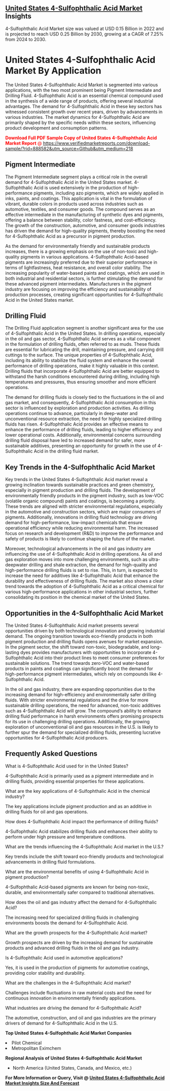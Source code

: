 <h2><a href="https://www.verifiedmarketreports.com/download-sample/?rid=888582&amp;utm_source=Github&amp;utm_medium=218" target="_blank">United States 4-Sulfophthalic Acid Market</a> Insights</h2><p>4-Sulfophthalic Acid Market size was valued at USD 0.15 Billion in 2022 and is projected to reach USD 0.25 Billion by 2030, growing at a CAGR of 7.25% from 2024 to 2030.</p><p><h1>United States 4-Sulfophthalic Acid Market By Application</h1> <p>The United States 4-Sulfophthalic Acid Market is segmented into various applications, with the two most prominent being Pigment Intermediate and Drilling Fluid. 4-Sulfophthalic Acid is an essential chemical compound used in the synthesis of a wide range of products, offering several industrial advantages. The demand for 4-Sulfophthalic Acid in these key sectors has witnessed consistent growth over recent years, driven by advancements in various industries. The market dynamics for 4-Sulfophthalic Acid are primarily shaped by the specific needs within these sectors, influencing product development and consumption patterns.</p> <p><p><span class=""><span style="color: #ff0000;"><strong>Download Full PDF Sample Copy of United States 4-Sulfophthalic Acid Market Report</strong> @ </span><a href="https://www.verifiedmarketreports.com/download-sample/?rid=888582&amp;utm_source=Github&amp;utm_medium=218" target="_blank">https://www.verifiedmarketreports.com/download-sample/?rid=888582&amp;utm_source=Github&amp;utm_medium=218</a></span></p></p> <h2>Pigment Intermediate</h2> <p>The Pigment Intermediate segment plays a critical role in the overall demand for 4-Sulfophthalic Acid in the United States market. 4-Sulfophthalic Acid is used extensively in the production of high-performance pigments, including azo pigments, which are widely applied in inks, paints, and coatings. This application is vital in the formulation of vibrant, durable colors in products used across industries such as automotive, textiles, and consumer goods. The compound serves as an effective intermediate in the manufacturing of synthetic dyes and pigments, offering a balance between stability, color fastness, and cost-efficiency. The growth of the construction, automotive, and consumer goods industries has driven the demand for high-quality pigments, thereby boosting the need for 4-Sulfophthalic Acid as a precursor in pigment production.</p> <p>As the demand for environmentally friendly and sustainable products increases, there is a growing emphasis on the use of non-toxic and high-quality pigments in various applications. 4-Sulfophthalic Acid-based pigments are increasingly preferred due to their superior performance in terms of lightfastness, heat resistance, and overall color stability. The increasing popularity of water-based paints and coatings, which are used in both industrial and residential sectors, is further stimulating the demand for these advanced pigment intermediates. Manufacturers in the pigment industry are focusing on improving the efficiency and sustainability of production processes, creating significant opportunities for 4-Sulfophthalic Acid in the United States market.</p> <h2>Drilling Fluid</h2> <p>The Drilling Fluid application segment is another significant area for the use of 4-Sulfophthalic Acid in the United States. In drilling operations, especially in the oil and gas sector, 4-Sulfophthalic Acid serves as a vital component in the formulation of drilling fluids, often referred to as muds. These fluids are essential for lubricating the drill, maintaining pressure, and carrying drill cuttings to the surface. The unique properties of 4-Sulfophthalic Acid, including its ability to stabilize the fluid system and enhance the overall performance of drilling operations, make it highly valuable in this context. Drilling fluids that incorporate 4-Sulfophthalic Acid are better equipped to withstand the harsh conditions encountered during drilling, including high temperatures and pressures, thus ensuring smoother and more efficient operations.</p> <p>The demand for drilling fluids is closely tied to the fluctuations in the oil and gas market, and consequently, 4-Sulfophthalic Acid consumption in this sector is influenced by exploration and production activities. As drilling operations continue to advance, particularly in deep-water and unconventional resource extraction, the need for highly specialized drilling fluids has risen. 4-Sulfophthalic Acid provides an effective means to enhance the performance of drilling fluids, leading to higher efficiency and lower operational costs. Additionally, environmental concerns surrounding drilling fluid disposal have led to increased demand for safer, more sustainable additives, presenting an opportunity for growth in the use of 4-Sulfophthalic Acid in the drilling fluid market.</p> <h2>Key Trends in the 4-Sulfophthalic Acid Market</h2> <p>Key trends in the United States 4-Sulfophthalic Acid market reveal a growing inclination towards sustainable practices and green chemistry, especially in pigment production and drilling fluids. The development of environmentally friendly products in the pigment industry, such as low-VOC (volatile organic compound) paints and coatings, is becoming a priority. These trends are aligned with stricter environmental regulations, especially in the automotive and construction sectors, which are major consumers of pigments. Additionally, innovations in drilling fluid technology are driving demand for high-performance, low-impact chemicals that ensure operational efficiency while reducing environmental harm. The increased focus on research and development (R&D) to improve the performance and safety of products is likely to continue shaping the future of the market.</p> <p>Moreover, technological advancements in the oil and gas industry are influencing the use of 4-Sulfophthalic Acid in drilling operations. As oil and gas exploration moves into more challenging environments, such as ultra-deepwater drilling and shale extraction, the demand for high-quality and high-performance drilling fluids is set to rise. This, in turn, is expected to increase the need for additives like 4-Sulfophthalic Acid that enhance the durability and effectiveness of drilling fluids. The market also shows a clear trend towards the adoption of 4-Sulfophthalic Acid as a critical chemical for various high-performance applications in other industrial sectors, further consolidating its position in the chemical market of the United States.</p> <h2>Opportunities in the 4-Sulfophthalic Acid Market</h2> <p>The United States 4-Sulfophthalic Acid market presents several opportunities driven by both technological innovation and growing industrial demand. The ongoing transition towards eco-friendly products in both pigment production and drilling fluids opens avenues for market expansion. In the pigment sector, the shift toward non-toxic, biodegradable, and long-lasting dyes provides manufacturers with opportunities to incorporate 4-Sulfophthalic Acid into their product lines to meet consumer preferences for sustainable solutions. The trend towards zero-VOC and water-based products in paints and coatings can significantly boost the demand for high-performance pigment intermediates, which rely on compounds like 4-Sulfophthalic Acid.</p> <p>In the oil and gas industry, there are expanding opportunities due to the increasing demand for high-efficiency and environmentally safer drilling fluids. With stricter environmental regulations and the drive for more sustainable drilling operations, the need for advanced, non-toxic additives such as 4-Sulfophthalic Acid will grow. The compound’s ability to enhance drilling fluid performance in harsh environments offers promising prospects for its use in challenging drilling operations. Additionally, the growing exploration of unconventional oil and gas resources in the U.S. is likely to further spur the demand for specialized drilling fluids, presenting lucrative opportunities for 4-Sulfophthalic Acid producers.</p> <h2>Frequently Asked Questions</h2> <p>What is 4-Sulfophthalic Acid used for in the United States?</p> <p>4-Sulfophthalic Acid is primarily used as a pigment intermediate and in drilling fluids, providing essential properties for these applications.</p> <p>What are the key applications of 4-Sulfophthalic Acid in the chemical industry?</p> <p>The key applications include pigment production and as an additive in drilling fluids for oil and gas operations.</p> <p>How does 4-Sulfophthalic Acid impact the performance of drilling fluids?</p> <p>4-Sulfophthalic Acid stabilizes drilling fluids and enhances their ability to perform under high pressure and temperature conditions.</p> <p>What are the trends influencing the 4-Sulfophthalic Acid market in the U.S.?</p> <p>Key trends include the shift toward eco-friendly products and technological advancements in drilling fluid formulations.</p> <p>What are the environmental benefits of using 4-Sulfophthalic Acid in pigment production?</p> <p>4-Sulfophthalic Acid-based pigments are known for being non-toxic, durable, and environmentally safer compared to traditional alternatives.</p> <p>How does the oil and gas industry affect the demand for 4-Sulfophthalic Acid?</p> <p>The increasing need for specialized drilling fluids in challenging environments boosts the demand for 4-Sulfophthalic Acid.</p> <p>What are the growth prospects for the 4-Sulfophthalic Acid market?</p> <p>Growth prospects are driven by the increasing demand for sustainable products and advanced drilling fluids in the oil and gas industry.</p> <p>Is 4-Sulfophthalic Acid used in automotive applications?</p> <p>Yes, it is used in the production of pigments for automotive coatings, providing color stability and durability.</p> <p>What are the challenges in the 4-Sulfophthalic Acid market?</p> <p>Challenges include fluctuations in raw material costs and the need for continuous innovation in environmentally friendly applications.</p> <p>What industries are driving the demand for 4-Sulfophthalic Acid?</p> <p>The automotive, construction, and oil and gas industries are the primary drivers of demand for 4-Sulfophthalic Acid in the U.S.</p> </p><p><strong>Top United States 4-Sulfophthalic Acid Market Companies</strong></p><div data-test-id=""><p><li>Pilot Chemical</li><li> Metropolitan Eximchem</li></p><div><strong>Regional Analysis of&nbsp;United States 4-Sulfophthalic Acid Market</strong></div><ul><li dir="ltr"><p dir="ltr">North America&nbsp;(United States, Canada, and Mexico, etc.)</p></li></ul><p><strong>For More Information or Query, Visit @&nbsp;</strong><strong><a href="https://www.verifiedmarketreports.com/product/4-sulfophthalic-acid-market/?utm_source=Github&amp;utm_medium=218" target="_blank">United States 4-Sulfophthalic Acid Market Insights Size And Forecast</a></strong></p></div>
